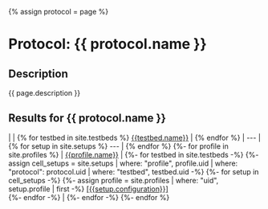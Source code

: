 {% assign protocol = page %}

# Protocol: {{ protocol.name }}

## Description
{{ page.description }}

## Results for {{ protocol.name }}

|  | {% for testbed in site.testbeds %} [{{testbed.name}}](/testbeds/{{testbed.uid}}) | {% endfor %}
| --- | {% for setup in site.setups %} --- | {% endfor %}
{%- for profile in site.profiles %}
| [{{profile.name}}](/profiles/{{profile.uid}}) |
{%- for testbed in site.testbeds -%}
{%- assign cell_setups = site.setups | where: "profile", profile.uid | where: "protocol": protocol.uid | where: "testbed", testbed.uid -%}
{%- for setup in cell_setups -%}
{%- assign profile = site.profiles | where: "uid", setup.profile | first -%}
[[{{setup.configuration}}]](/setups/{{setup.uid}})<br />
{%- endfor -%}
 |
{%- endfor -%}
{%- endfor %}

